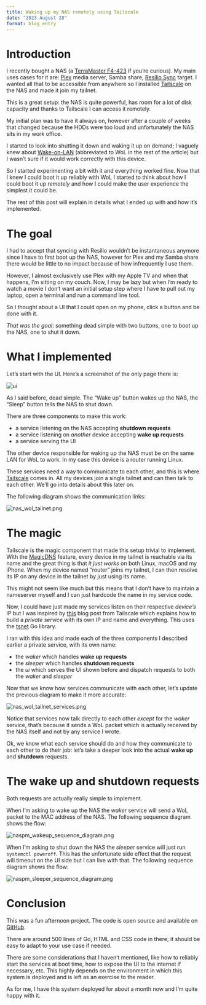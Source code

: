 ```yaml
---
title: Waking up my NAS remotely using Tailscale
date: "2023 August 28"
format: blog_entry
---
```


# Introduction

I recently bought a NAS (a [TerraMaster F4-423](https://www.terra-master.com/global/f4-4728.html) if you’re curious). My main uses cases for it are: [Plex](https://www.plex.tv) media server, Samba share, [Resilio Sync](https://www.resilio.com) target. I wanted all that to be accessible from anywhere so I installed [Tailscale](https://tailscale.com) on the NAS and made it join my tailnet.

This is a great setup: the NAS is quite powerful, has room for a lot of disk capacity and thanks to Tailscale I can access it remotely.

My initial plan was to have it always on, however after a couple of weeks that changed because the HDDs were too loud and unfortunately the NAS sits in my work office.

I started to look into shutting it down and waking it up on demand; I vaguely knew about [Wake-on-LAN](https://en.wikipedia.org/wiki/Wake-on-LAN) (abbreviated to WoL in the rest of the article) but I wasn’t sure if it would work correctly with this device.

So I started experimenting a bit with it and everything worked fine. Now that I knew I could boot it up reliably with WoL I started to think about how I could boot it up *remotely* and how I could make the user experience the simplest it could be.

The rest of this post will explain in details what I ended up with and how it’s implemented.

# The goal

I had to accept that syncing with Resilio wouldn’t be instantaneous anymore since I have to first boot up the NAS, however for Plex and my Samba share there would be little to no impact because of how infrequently I use them.

However, I almost exclusively use Plex with my Apple TV and when that happens, I’m sitting on my couch. Now, I may be lazy but when I’m ready to watch a movie I don’t want an initial setup step where I have to pull out my laptop, open a terminal and run a command line tool.

So I thought about a UI that I could open on my phone, click a button and be done with it.

*That was the goal*: something dead simple with two buttons, one to boot up the NAS, one to shut it down.

# What I implemented

Let’s start with the UI. Here’s a screenshot of the only page there is:

![ui](./waking-up-my-nas-remotely-using-tailscale/ui.png)

As I said before, dead simple. The “Wake up” button wakes up the NAS, the “Sleep” button tells the NAS to shut down.

There are three components to make this work:

- a service listening on the NAS accepting **shutdown requests**
- a service listening on *another* device accepting **wake up requests**
- a service serving the UI

The other device responsible for waking up the NAS must be on the same LAN for WoL to work. In my case this device is a router running Linux.

These services need a way to communicate to each other, and this is where [Tailscale](https://tailscale.com) comes in. All my devices join a single tailnet and can then talk to each other. We’ll go into details about this later on.

The following diagram shows the communication links:

![nas_wol_tailnet.png](./waking-up-my-nas-remotely-using-tailscale//nas_wol_tailnet.png)

# The magic

Tailscale is the magic component that made this setup trivial to implement. With the [MagicDNS](https://tailscale.com/kb/1081/magicdns/) feature, every device in my tailnet is reachable via its name and the great thing is that *it just works* on both Linux, macOS and my iPhone.
When my device named “router” joins my tailnet, I can then resolve its IP on any device in the tailnet by just using its name.

This might not seem like much but this means that I don’t have to maintain a nameserver myself and I can just hardcode the name in my service code.

Now, I could have just made my services listen on their respective *device’s* IP but I was inspired by [this](https://tailscale.com/blog/tsnet-virtual-private-services/) blog post from Tailscale which explains how to build a *private service* with its own IP and name and everything. This uses the [tsnet](https://pkg.go.dev/tailscale.com/tsnet) Go library.

I ran with this idea and made each of the three components I described earlier a private service, with its own name:

- the *waker* which handles **wake up requests**
- the *sleeper* which handles **shutdown requests**
- the *ui* which serves the UI shown before and dispatch requests to both the *waker* and *sleeper*

Now that we know how services communicate with each other, let’s update the previous diagram to make it more accurate:

![nas_wol_tailnet_services.png](./waking-up-my-nas-remotely-using-tailscale/nas_wol_tailnet_services.png)

Notice that services now talk directly to each other *except* for the *waker* service, that’s because it sends a WoL packet which is actually received by the NAS itself and not by any service I wrote.

Ok, we know what each service should do and how they communicate to each other to do their job: let’s take a deeper look into the actual **wake up** and **shutdown** requests.

# The wake up and shutdown requests

Both requests are actually really simple to implement.

When I’m asking to wake up the NAS the *waker* service will send a WoL packet to the MAC address of the NAS. The following sequence diagram shows the flow:

![naspm_wakeup_sequence_diagram.png](./waking-up-my-nas-remotely-using-tailscale/naspm_wakeup_sequence_diagram.png)

When I’m asking to shut down the NAS the *sleeper* service will just run `systemctl poweroff`. This has the unfortunate side effect that the request will timeout on the UI side but I can live with that. The following sequence diagram shows the flow:

![naspm_sleeper_sequence_diagram.png](./waking-up-my-nas-remotely-using-tailscale/naspm_sleeper_sequence_diagram.png)

# Conclusion

This was a fun afternoon project. The code is open source and available on [GitHub](https://github.com/vrischmann/naspm).

There are around 500 lines of Go, HTML and CSS code in there; it should be easy to adapt to your use case if needed.

There are some considerations that I haven’t mentioned, like how to reliably start the services at boot time, how to expose the UI to the internet if necessary, etc. This highly depends on the environment in which this system is deployed and is left as an exercise to the reader.

As for me, I have this system deployed for about a month now and I’m quite happy with it.
